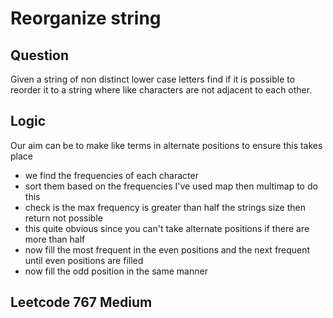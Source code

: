 # Reorganize string 

## Question
Given a string of non distinct lower case letters find if it is possible to reorder
it to a string where like characters are not adjacent to each other.

## Logic

Our aim can be to make like terms in alternate positions to ensure this takes place
* we find the frequencies of each character
* sort them based on the frequencies I've used map then multimap to do this
* check is the max frequency is greater than half the strings size then return not possible
* this quite obvious since you can't take alternate positions if there are more than half
* now fill the most frequent in the even positions and the next frequent until even positions are filled
* now fill the odd position in the same manner

## Leetcode 767 Medium

